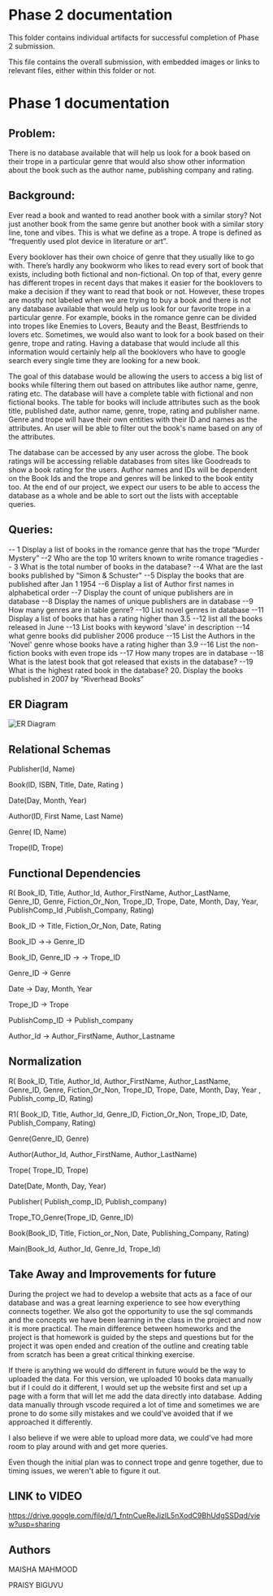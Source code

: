 # Phase 2 documentation
This folder contains individual artifacts for successful completion of Phase 2 submission.

This file contains the overall submission, with embedded images or links to relevant files, either within this folder or not.
# Phase 1 documentation
## Problem: ## 

There is no database available that will help us look for a book based on their trope in a particular genre that would also show other information about the book such as the author name, publishing company and rating. 

## Background: ## 

Ever read a book and wanted to read another book with a similar story? Not just another book from the same genre but another book with a similar story line, tone and vibes. This is what we define as a trope. A trope is defined as “frequently used plot device in literature or art”. 

Every booklover has their own choice of genre that they usually like to go with. There’s hardly any bookworm who likes to read every sort of book that exists, including both fictional and non-fictional. On top of that, every genre has different tropes in recent days that makes it easier for the booklovers to make a decision if they want to read that book or not. However, these tropes are mostly not labeled when we are trying to buy a book and there is not any database available that would help us look for our favorite trope in a particular genre. For example, books in the romance genre can be divided into tropes like Enemies to Lovers, Beauty and the Beast, Bestfriends to lovers etc. Sometimes, we would also want to look for a book based on their genre, trope and rating. Having a database that would include all this information would certainly help all the booklovers who have to google search every single time they are looking for a new book. 

The goal of this database would be allowing the users to access a big list of books while filtering them out based on attributes like author name, genre, rating etc. The database will have a complete table with fictional and non fictional books. The table for books will include attributes such as the book title, published date, author name, genre, trope, rating and publisher name. Genre and trope will have their own entities with their ID and names as the attributes. An user will be able to filter out the book's name based on any of the attributes. 

The database can be accessed by any user across the globe. The book ratings will be accessing reliable databases from sites like Goodreads to show a book rating for the users.  Author names and IDs will be dependent on the Book Ids and the trope and genres will be linked to the book entity too. At the end of our project, we expect our users to be able to access the database as a whole and be able to sort out the lists with acceptable queries. 

## Queries: ##

-- 1 Display a list of books in the romance genre that has the trope “Murder Mystery”
--2 Who are the top 10 writers known to write romance tragedies
-- 3 What is the total number of books in the database?
--4 What are the last books published by “Simon & Schuster"
--5 Display the books that are published after Jan 1 1954
--6 Display a list of Author first names in alphabetical order
--7 Display the count of unique publishers are in database
--8 Display the names of unique publishers are in database
--9 How many genres are in table genre?
--10 List novel genres in database
--11 Display a list of books that has a rating higher than 3.5
--12 list all the books released in June
--13 List books with keyword 'slave' in description
--14 what genre books did publisher 2006 produce
--15 List the Authors in the 'Novel' genre whose books have a rating higher than 3.9
--16 List the non-fiction books with even trope ids
--17 How many tropes are in database
--18 What is the latest book that got released that exists in the database?
--19 What is the highest rated book in the database?
20. Display the books published in 2007 by “Riverhead Books”

## ER Diagram ##

![ER Diagram](./ERD.PNG "ER Diagram")


## Relational Schemas ##
Publisher(Id<PK>, Name)

Book(ID<PK>, ISBN, Title, Date, Rating ) 

Date(Day, Month, Year) 

Author(ID<PK>, First Name, Last Name) 

Genre( ID<PK>, Name) 

Trope(ID<PK>, Trope) 

## Functional Dependencies ##

R( Book_ID, Title, Author_Id, Author_FirstName, Author_LastName, Genre_ID, Genre, Fiction_Or_Non, Trope_ID, Trope, Date, Month, Day, Year, PublishComp_Id ,Publish_Company, Rating)

Book_ID →  Title, Fiction_Or_Non, Date, Rating

Book_ID →→  Genre_ID

Book_ID, Genre_ID → → Trope_ID

Genre_ID → Genre

Date → Day, Month, Year

Trope_ID → Trope

PublishComp_ID → Publish_company

Author_Id → Author_FirstName, Author_Lastname


## Normalization ##
R( Book_ID, Title, Author_Id, Author_FirstName, Author_LastName, Genre_ID, Genre, Fiction_Or_Non, Trope_ID, Trope, Date, Month, Day, Year , Publish_comp_ID, Rating)

R1( Book_ID, Title, Author_Id, Genre_ID, Fiction_Or_Non, Trope_ID, Date, Publish_Company, Rating)

Genre(Genre_ID, Genre)

Author(Author_Id, Author_FirstName, Author_LastName)

Trope( Trope_ID, Trope)

Date(Date, Month, Day, Year)

Publisher( Publish_comp_ID, Publish_company)

Trope_TO_Genre(Trope_ID, Genre_ID)

Book(Book_ID, Title, Fiction_or_Non, Date, Publishing_Company, Rating)

Main(Book_Id, Author_Id, Genre_Id, Trope_Id)

## Take Away and Improvements for future ##
During the project we had to develop a website that acts as a face of our database and was a great learning experience to see how everything connects together. We also got the opportunity to use the sql commands and the concepts we have been learning in the class in the project and now it is more practical. The main difference between homeworks and the project is that homework is guided by the steps and questions but for the project it was open ended and creation of the outline and creating table from scratch has been a great critical thinking exercise. 

If there is anything we would do different in future would be the way to uploaded the data. For this version, we uploaded 10 books data manually but if I could do it different, I would set up the website first and set up a page with a form that will let me add the data directly into database. Adding data manually through vscode required a lot of time and sometimes we are prone to do some silly mistakes and we could've avoided that if we approached it differently. 

I also believe if we were able to upload more data, we could've had more room to play around with and get more queries. 

Even though the initial plan was to connect trope and genre together, due to timing issues, we weren't able to figure it out. 

## LINK to VIDEO  ##
https://drive.google.com/file/d/1_fntnCueReJizlL5nXodC9BhUdgSSDqd/view?usp=sharing

## Authors ##

MAISHA MAHMOOD

PRAISY BIGUVU
